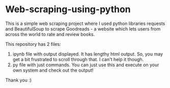 # Web-scraping-using-python
This is a simple web scraping project where I used python libraries requests and BeautifulSoup to scrape Goodreads - a website which lets users 
from across the world to rate and review books.

This repository has 2 files:
1. ipynb file with output displayed. It has lengthy html output. So, you may get a bit frustrated to scroll through that. I can't help it though.
2. py file with just commands. You can just use this and execute on your own system and check out the output!

Thank you :)
